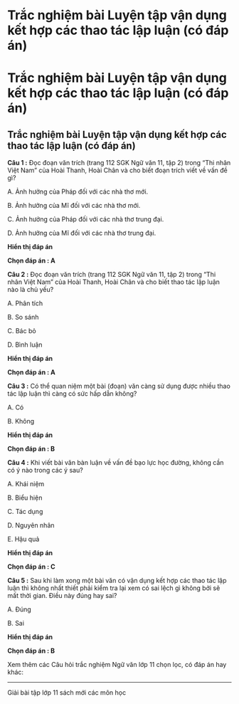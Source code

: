 # Trắc nghiệm bài Luyện tập vận dụng kết hợp các thao tác lập luận (có đáp án)

# Trắc nghiệm bài Luyện tập vận dụng kết hợp các thao tác lập luận (có đáp án)

## Trắc nghiệm bài Luyện tập vận dụng kết hợp các thao tác lập luận (có đáp án)

**Câu 1 :** Đọc đoạn văn trích (trang 112 SGK Ngữ văn 11, tập 2) trong “Thi nhân Việt Nam” của Hoài Thanh, Hoài Chân và cho biết đoạn trích viết về vấn đề gì? 

A. Ảnh hưởng của Pháp đối với các nhà thơ mới.

B. Ảnh hưởng của Mĩ đối với các nhà thơ mới.

C. Ảnh hưởng của Pháp đối với các nhà thơ trung đại.

D. Ảnh hưởng của Mĩ đối với các nhà thơ trung đại.

**Hiển thị đáp án**

**Chọn đáp án : A**

**Câu 2 :** Đọc đoạn văn trích (trang 112 SGK Ngữ văn 11, tập 2) trong “Thi nhân Việt Nam” của Hoài Thanh, Hoài Chân và cho biết thao tác lập luận nào là chủ yếu? 

A. Phân tích 

B. So sánh

C. Bác bỏ 

D. Bình luận

**Hiển thị đáp án**

**Chọn đáp án : A**

**Câu 3 :** Có thể quan niệm một bài (đoạn) văn càng sử dụng được nhiều thao tác lập luận thì càng có sức hấp dẫn không? 

A. Có 

B. Không

**Hiển thị đáp án**

**Chọn đáp án : B**

**Câu 4 :** Khi viết bài văn bàn luận về vấn đề bạo lực học đường, không cần có ý nào trong các ý sau? 

A. Khái niệm 

B. Biểu hiện 

C. Tác dụng 

D. Nguyên nhân 

E. Hậu quả

**Hiển thị đáp án**

**Chọn đáp án : C**

**Câu 5 :** Sau khi làm xong một bài văn có vận dụng kết hợp các thao tác lập luận thì không nhất thiết phải kiểm tra lại xem có sai lệch gì không bởi sẽ mất thời gian. Điều này đúng hay sai? 

A. Đúng 

B. Sai 

**Hiển thị đáp án**

**Chọn đáp án : B**

Xem thêm các Câu hỏi trắc nghiệm Ngữ văn lớp 11 chọn lọc, có đáp án hay khác:

* * *

Giải bài tập lớp 11 sách mới các môn học
